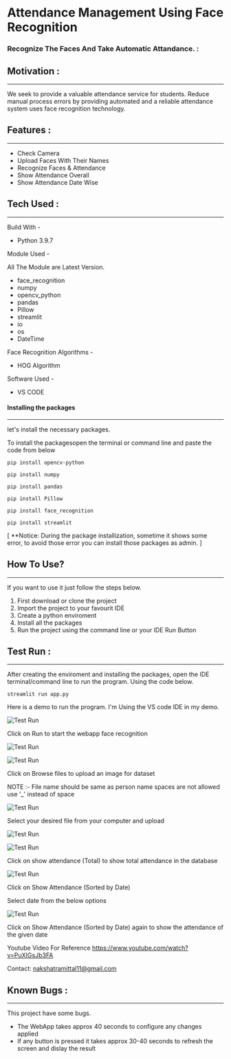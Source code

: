 # Attendance Management Using Face Recognition

 ### Recognize The Faces And Take Automatic Attandance. :

## Motivation :
----------------------------
We seek to provide a valuable attendance service for students. Reduce manual process errors by providing automated and a reliable attendance system uses face recognition technology.

## Features :
---------------------------
* Check Camera
* Upload Faces With Their Names
* Recognize Faces & Attendance
* Show Attendance Overall
* Show Attendance Date Wise

## Tech Used :
--------------------------
Build With - 
* Python 3.9.7

Module Used -

All The Module are Latest Version.
* face_recognition
* numpy
* opencv_python
* pandas
* Pillow
* streamlit
* io
* os
* DateTime



Face Recognition Algorithms -
* HOG Algorithm

Software Used -
* VS CODE 

#### Installing the packages
--------------------------------------------------

let's install the necessary packages. 


To install the packagesopen the terminal or command line and paste the code from below

```
pip install opencv-python
```
```
pip install numpy
```
```
pip install pandas
```
```
pip install Pillow
```
```
pip install face_recognition
```
```
pip install streamlit
```

[ **Notice: During the package installization, sometime it shows some error, to avoid those error you can install those packages as admin. ]

## How To Use? 
----------------------
If you want to use it just follow the steps below.

1. First download or clone the project
2. Import the project to your favourit IDE
3. Create a python enviroment
4. Install all the packages 
5. Run the project using the command line or your IDE Run Button

## Test Run :
-----------------------
After creating the enviroment and installing the packages, open the IDE terminal/command line to run the program. Using the code below.

```
streamlit run app.py
```
Here is a demo to run the program. I'm Using the VS code IDE in my demo.

![Test Run](https://github.com/nakshatramittal11/attendance_management_using_face_recognition_ms_engage/blob/main/ms%20pictures/1.jpg?raw=true)

Click on Run to start the webapp face recognition

![Test Run](https://github.com/nakshatramittal11/attendance_management_using_face_recognition_ms_engage/blob/main/ms%20pictures/2.jpg?raw=true)

![Test Run](https://github.com/nakshatramittal11/attendance_management_using_face_recognition_ms_engage/blob/main/ms%20pictures/3.jpg?raw=true)

Click on Browse files to upload an image for dataset

NOTE :- File name should be same as person name spaces are not allowed use '_' instead of space

![Test Run](https://github.com/nakshatramittal11/attendance_management_using_face_recognition_ms_engage/blob/main/ms%20pictures/4.jpg?raw=true)

Select your desired file from your computer and upload

![Test Run](https://github.com/nakshatramittal11/attendance_management_using_face_recognition_ms_engage/blob/main/ms%20pictures/5.jpg?raw=true)

![Test Run](https://github.com/nakshatramittal11/attendance_management_using_face_recognition_ms_engage/blob/main/ms%20pictures/6.jpg?raw=true)

Click on show attendance (Total) to show total attendance in the database

![Test Run](https://github.com/nakshatramittal11/attendance_management_using_face_recognition_ms_engage/blob/main/ms%20pictures/7.jpg?raw=true)

Click on Show Attendance (Sorted by Date) 

Select date from the below options

![Test Run](https://github.com/nakshatramittal11/attendance_management_using_face_recognition_ms_engage/blob/main/ms%20pictures/8.jpg?raw=true)

Click on  Show Attendance (Sorted by Date) again to show the attendance of the given date

Youtube Video For Reference
https://www.youtube.com/watch?v=PuXIGsJb3FA

Contact: nakshatramittal11@gmail.com 

## Known Bugs :
------------------------------
This project have some bugs.
* The WebApp takes approx 40 seconds to configure any changes applied
* If any button is pressed it takes approx 30-40 seconds to refresh the screen and dislay the result

